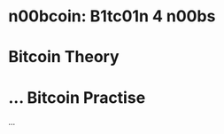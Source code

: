 n00bcoin: B1tc01n 4 n00bs
=========================
Bitcoin Theory
==============
...
Bitcoin Practise
================
...
